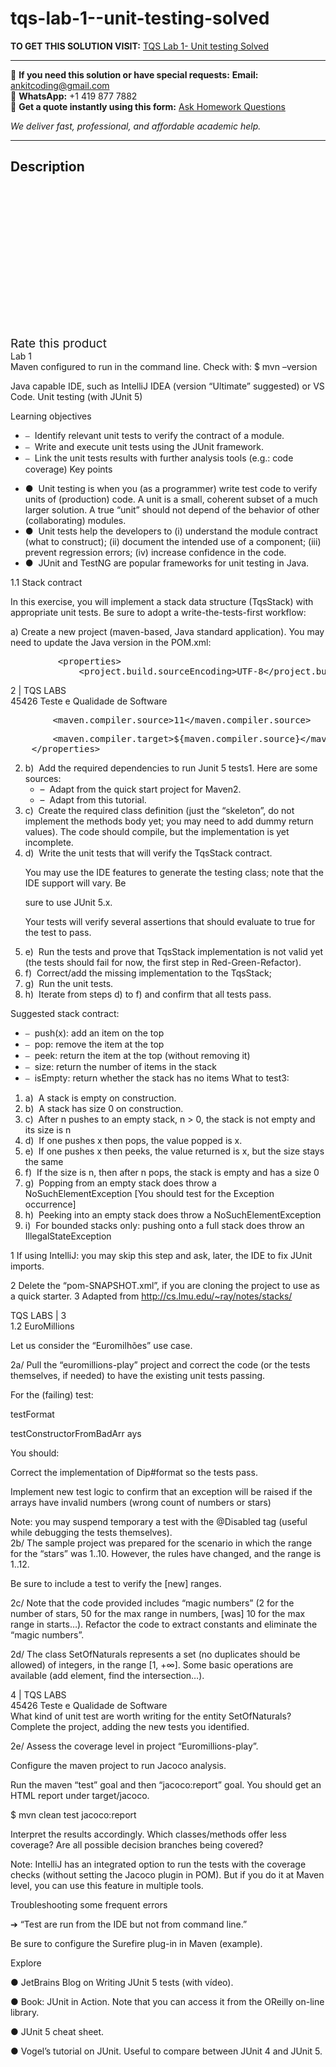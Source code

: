 # tqs-lab-1--unit-testing-solved
**TO GET THIS SOLUTION VISIT:** [TQS Lab 1- Unit testing Solved](https://www.ankitcodinghub.com/product/tqs-lab-1-unit-testing-solved/)


---

📩 **If you need this solution or have special requests:** **Email:** ankitcoding@gmail.com  
📱 **WhatsApp:** +1 419 877 7882  
📄 **Get a quote instantly using this form:** [Ask Homework Questions](https://www.ankitcodinghub.com/services/ask-homework-questions/)

*We deliver fast, professional, and affordable academic help.*

---

<h2>Description</h2>



<div class="kk-star-ratings kksr-auto kksr-align-center kksr-valign-top" data-payload="{&quot;align&quot;:&quot;center&quot;,&quot;id&quot;:&quot;93881&quot;,&quot;slug&quot;:&quot;default&quot;,&quot;valign&quot;:&quot;top&quot;,&quot;ignore&quot;:&quot;&quot;,&quot;reference&quot;:&quot;auto&quot;,&quot;class&quot;:&quot;&quot;,&quot;count&quot;:&quot;0&quot;,&quot;legendonly&quot;:&quot;&quot;,&quot;readonly&quot;:&quot;&quot;,&quot;score&quot;:&quot;0&quot;,&quot;starsonly&quot;:&quot;&quot;,&quot;best&quot;:&quot;5&quot;,&quot;gap&quot;:&quot;4&quot;,&quot;greet&quot;:&quot;Rate this product&quot;,&quot;legend&quot;:&quot;0\/5 - (0 votes)&quot;,&quot;size&quot;:&quot;24&quot;,&quot;title&quot;:&quot;TQS Lab 1- Unit testing Solved&quot;,&quot;width&quot;:&quot;0&quot;,&quot;_legend&quot;:&quot;{score}\/{best} - ({count} {votes})&quot;,&quot;font_factor&quot;:&quot;1.25&quot;}">

<div class="kksr-stars">

<div class="kksr-stars-inactive">
            <div class="kksr-star" data-star="1" style="padding-right: 4px">


<div class="kksr-icon" style="width: 24px; height: 24px;"></div>
        </div>
            <div class="kksr-star" data-star="2" style="padding-right: 4px">


<div class="kksr-icon" style="width: 24px; height: 24px;"></div>
        </div>
            <div class="kksr-star" data-star="3" style="padding-right: 4px">


<div class="kksr-icon" style="width: 24px; height: 24px;"></div>
        </div>
            <div class="kksr-star" data-star="4" style="padding-right: 4px">


<div class="kksr-icon" style="width: 24px; height: 24px;"></div>
        </div>
            <div class="kksr-star" data-star="5" style="padding-right: 4px">


<div class="kksr-icon" style="width: 24px; height: 24px;"></div>
        </div>
    </div>

<div class="kksr-stars-active" style="width: 0px;">
            <div class="kksr-star" style="padding-right: 4px">


<div class="kksr-icon" style="width: 24px; height: 24px;"></div>
        </div>
            <div class="kksr-star" style="padding-right: 4px">


<div class="kksr-icon" style="width: 24px; height: 24px;"></div>
        </div>
            <div class="kksr-star" style="padding-right: 4px">


<div class="kksr-icon" style="width: 24px; height: 24px;"></div>
        </div>
            <div class="kksr-star" style="padding-right: 4px">


<div class="kksr-icon" style="width: 24px; height: 24px;"></div>
        </div>
            <div class="kksr-star" style="padding-right: 4px">


<div class="kksr-icon" style="width: 24px; height: 24px;"></div>
        </div>
    </div>
</div>


<div class="kksr-legend" style="font-size: 19.2px;">
            <span class="kksr-muted">Rate this product</span>
    </div>
    </div>
<div class="page" title="Page 2">
<div class="layoutArea">
<div class="column">
Lab 1

</div>
<div class="column">
Maven configured to run in the command line. Check with: $ mvn –version

Java capable IDE, such as IntelliJ IDEA (version “Ultimate” suggested) or VS Code. Unit testing (with JUnit 5)

</div>
</div>
<div class="layoutArea">
<div class="column">
Learning objectives

<ul>
<li>⎯ &nbsp;Identify relevant unit tests to verify the contract of a module.</li>
<li>⎯ &nbsp;Write and execute unit tests using the JUnit framework.</li>
<li>⎯ &nbsp;Link the unit tests results with further analysis tools (e.g.: code coverage)
Key points
</li>
</ul>
<ul>
<li>● &nbsp;Unit testing is when you (as a programmer) write test code to verify units of (production) code. A unit is a small, coherent subset of a much larger solution. A true “unit” should not depend of the behavior of other (collaborating) modules.</li>
<li>● &nbsp;Unit tests help the developers to (i) understand the module contract (what to construct); (ii) document the intended use of a component; (iii) prevent regression errors; (iv) increase confidence in the code.</li>
<li>● &nbsp;JUnit and TestNG are popular frameworks for unit testing in Java.</li>
</ul>
1.1 Stack contract

In this exercise, you will implement a stack data structure (TqsStack) with appropriate unit tests. Be sure to adopt a write-the-tests-first workflow:

a) Create a new project (maven-based, Java standard application). You may need to update the Java version in the POM.xml:

<pre>         &lt;properties&gt;
             &lt;project.build.sourceEncoding&gt;UTF-8&lt;/project.build.sourceEncoding&gt;
</pre>
</div>
</div>
<div class="layoutArea">
<div class="column">
2 | TQS LABS

</div>
</div>
</div>
<div class="page" title="Page 3">
<div class="layoutArea">
<div class="column">
45426 Teste e Qualidade de Software

</div>
</div>
<div class="layoutArea">
<div class="column">
<pre>        &lt;maven.compiler.source&gt;11&lt;/maven.compiler.source&gt;
</pre>
<pre>        &lt;maven.compiler.target&gt;${maven.compiler.source}&lt;/maven.compiler.target&gt;
    &lt;/properties&gt;
</pre>
<ol start="2">
<li>b) &nbsp;Add the required dependencies to run Junit 5 tests1. Here are some sources:
<ul>
<li>– &nbsp;Adapt from the quick start project for Maven2.</li>
<li>– &nbsp;Adapt from this tutorial.</li>
</ul>
</li>
<li>c) &nbsp;Create the required class definition (just the “skeleton”, do not implement the methods body yet; you may need to add dummy return values). The code should compile, but the implementation is yet incomplete.</li>
<li>d) &nbsp;Write the unit tests that will verify the TqsStack contract.

You may use the IDE features to generate the testing class; note that the IDE support will vary. Be

sure to use JUnit 5.x.

Your tests will verify several assertions that should evaluate to true for the test to pass.
</li>
<li>e) &nbsp;Run the tests and prove that TqsStack implementation is not valid yet (the tests should fail for now,
the first step in Red-Green-Refactor).
</li>
<li>f) &nbsp;Correct/add the missing implementation to the TqsStack;</li>
<li>g) &nbsp;Run the unit tests.</li>
<li>h) &nbsp;Iterate from steps d) to f) and confirm that all tests pass.</li>
</ol>
Suggested stack contract:

<ul>
<li>⎯ &nbsp;push(x): add an item on the top</li>
<li>⎯ &nbsp;pop: remove the item at the top</li>
<li>⎯ &nbsp;peek: return the item at the top (without removing it)</li>
<li>⎯ &nbsp;size: return the number of items in the stack</li>
<li>⎯ &nbsp;isEmpty: return whether the stack has no items
What to test3:
</li>
</ul>
<ol>
<li>a) &nbsp;A stack is empty on construction.</li>
<li>b) &nbsp;A stack has size 0 on construction.</li>
<li>c) &nbsp;After n pushes to an empty stack, n &gt; 0, the stack is not empty and its size is n</li>
<li>d) &nbsp;If one pushes x then pops, the value popped is x.</li>
<li>e) &nbsp;If one pushes x then peeks, the value returned is x, but the size stays the same</li>
<li>f) &nbsp;If the size is n, then after n pops, the stack is empty and has a size 0</li>
<li>g) &nbsp;Popping from an empty stack does throw a NoSuchElementException [You should test for the Exception occurrence]</li>
<li>h) &nbsp;Peeking into an empty stack does throw a NoSuchElementException</li>
<li>i) &nbsp;For bounded stacks only: pushing onto a full stack does throw an IllegalStateException</li>
</ol>
1 If using IntelliJ: you may skip this step and ask, later, the IDE to fix JUnit imports.

2 Delete the “pom-SNAPSHOT.xml”, if you are cloning the project to use as a quick starter. 3 Adapted from http://cs.lmu.edu/~ray/notes/stacks/

</div>
</div>
<div class="layoutArea">
<div class="column">
TQS LABS | 3

</div>
</div>
</div>
<div class="page" title="Page 4">
<div class="layoutArea">
<div class="column">
1.2 EuroMillions

Let us consider the “Euromilhões” use case.

2a/ Pull the “euromillions-play” project and correct the code (or the tests themselves, if needed) to have the existing unit tests passing.

</div>
</div>
<div class="layoutArea">
<div class="column">
For the (failing) test:

testFormat

testConstructorFromBadArr ays

</div>
<div class="column">
You should:

Correct the implementation of Dip#format so the tests pass.

Implement new test logic to confirm that an exception will be raised if the arrays have invalid numbers (wrong count of numbers or stars)

</div>
</div>
<div class="layoutArea">
<div class="column">
Note: you may suspend temporary a test with the @Disabled tag (useful while debugging the tests themselves).

</div>
</div>
<div class="layoutArea">
<div class="column">
2b/ The sample project was prepared for the scenario in which the range for the “stars” was 1..10. However, the rules have changed, and the range is 1..12.

Be sure to include a test to verify the [new] ranges.

2c/ Note that the code provided includes “magic numbers” (2 for the number of stars, 50 for the max range in numbers, [was] 10 for the max range in starts…). Refactor the code to extract constants and eliminate the “magic numbers”.

2d/ The class SetOfNaturals represents a set (no duplicates should be allowed) of integers, in the range [1, +∞]. Some basic operations are available (add element, find the intersection…).

</div>
</div>
<div class="layoutArea">
<div class="column">
4 | TQS LABS

</div>
</div>
</div>
<div class="page" title="Page 5">
<div class="layoutArea">
<div class="column">
45426 Teste e Qualidade de Software

</div>
</div>
<div class="layoutArea">
<div class="column">
What kind of unit test are worth writing for the entity SetOfNaturals? Complete the project, adding the new tests you identified.

2e/ Assess the coverage level in project “Euromillions-play”.

Configure the maven project to run Jacoco analysis.

Run the maven “test” goal and then “jacoco:report” goal. You should get an HTML report under target/jacoco.

$ mvn clean test jacoco:report

Interpret the results accordingly. Which classes/methods offer less coverage? Are all possible decision branches being covered?

Note: IntelliJ has an integrated option to run the tests with the coverage checks (without setting the Jacoco plugin in POM). But if you do it at Maven level, you can use this feature in multiple tools.

Troubleshooting some frequent errors

➔ “Test are run from the IDE but not from command line.”

Be sure to configure the Surefire plug-in in Maven (example).

Explore

● JetBrains Blog on Writing JUnit 5 tests (with vídeo).

● Book: JUnit in Action. Note that you can access it from the OReilly on-line library.

● JUnit 5 cheat sheet.

● Vogel’s tutorial on JUnit. Useful to compare between JUnit 4 and JUnit 5.

</div>
</div>
</div>
